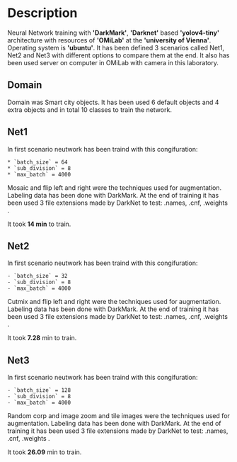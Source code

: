 # Description

Neural Network training with **'DarkMark'**, **'Darknet'** based **'yolov4-tiny'** architecture with resources of **'OMiLab'** at the **'university of Vienna'**. Operating system is **'ubuntu'**. It has been defined 3 scenarios called Net1, Net2 and Net3 with different options to compare them at the end.
It also has been used server on computer in OMiLab with camera in this laboratory.

## Domain

Domain was Smart city objects. It has been used 6 default objects and 4 extra objects and in total 10 classes to train the network.

## Net1

In first scenario neutwork has been traind with this congifuration:

    * `batch_size` = 64
    * `sub_division` = 8
    * `max_batch` = 4000

Mosaic and flip left and right were the techniques used for augmentation.
Labeling data has been done with DarkMark. At the end of training it has been used 3 file extensions made by DarkNet to test: .names, .cnf, .weights .

It took **14 min** to train.

## Net2

In first scenario neutwork has been traind with this congifuration:

    - `batch_size` = 32
    - `sub_division` = 8
    - `max_batch` = 4000

Cutmix and flip left and right were the techniques used for augmentation.
Labeling data has been done with DarkMark. At the end of training it has been used 3 file extensions made by DarkNet to test: .names, .cnf, .weights .

It took **7.28** min to train.

## Net3

In first scenario neutwork has been traind with this congifuration:

    - `batch_size` = 128
    - `sub_division` = 8
    - `max_batch` = 4000

Random corp and image zoom and tile images were the techniques used for augmentation.
Labeling data has been done with DarkMark. At the end of training it has been used 3 file extensions made by DarkNet to test: .names, .cnf, .weights .

It took **26.09** min to train.
